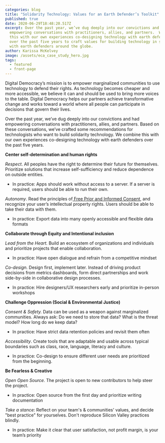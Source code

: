 ```yaml
---
categories: blog
title: "Solidarity Technology: Values for an Earth Defender’s Toolkit"
published: true
date: 2020-06-29T18:48:20.517Z
excerpt: Over the past year, we’ve dug deeply into our convictions and had
  empowering conversations with practitioners, allies, and partners.  We combine
  this with our own experiences co-designing technology with earth defenders
  over the past five years to craft values for building technology in solidarity
  with earth defenders around the globe.
author: Karissa McKelvey
image: /assets/eca_case_study_hero.jpg
tags:
  - featured
  - front-page
---
```

Digital Democracy’s mission is to empower marginalized communities to use technology to defend their rights. As technology becomes cheaper and more accessible, we believe it can and should be used to bring more voices to the table. Digital Democracy helps our partners achieve transformative change and works toward a world where all people can participate in decisions that govern their lives.

Over the past year, we’ve dug deeply into our convictions and had empowering conversations with practitioners, allies, and partners. Based on these conversations, we’ve crafted some recommendations for technologists who want to build solidarity technology. We combine this with our own experiences co-designing technology with earth defenders over the past five years.

**Center self-determination and human rights**

*Respect*. All peoples have the right to determine their future for themselves. Prioritize solutions that increase self-sufficiency and reduce dependence on outside entities.

* In practice: Apps should work without access to a server. If a server is required, users should be able to run their own.

*Autonomy*. Read the principles of[ Free Prior and Informed Consent](https://en.wikipedia.org/wiki/Free,_prior_and_informed_consent), and recognize your user’s intellectual property rights. Users should be able to take their data with them.

* In practice: Export data into many openly accessible and flexible data formats

**Collaborate through Equity and Intentional inclusion**

*Lead from the Heart.* Build an ecosystem of organizations and individuals and prioritize projects that enable collaboration.[](https://www.digital-democracy.org/supporters/)

* In practice: Have open dialogue and refrain from a competitive mindset

*Co-design.* Design first, implement later. Instead of driving product decisions from metrics dashboards, form direct partnerships and work side-by-side in collaborative design processes.

* In practice: Hire designers/UX researchers early and prioritize in-person workshops

**Challenge Oppression (Social & Environmental Justice)**

*Consent & Safety.* Data can be used as a weapon against marginalized communities. Always ask: Do we need to store that data? What is the threat model? How long do we keep data?

* In practice: Have strict data retention policies and revisit them often

*Accessibility*. Create tools that are adaptable and usable across typical boundaries such as class, race, language, literacy and culture.

* In practice: Co-design to ensure different user needs are prioritized from the beginning.

**Be Fearless & Creative**

*Open Open Source.* The project is open to new contributors to help steer the project.

* In practice: Open source from the first day and prioritize writing documentation

*Take a stance:* Reflect on your team's & communities' values, and decide "best practice" for yourselves. Don't reproduce Silicon Valley practices blindly.

* In practice: Make it clear that user satisfaction, not profit margin, is your
  team’s priority
